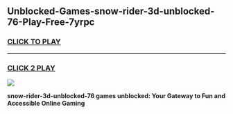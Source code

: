 
## Unblocked-Games-snow-rider-3d-unblocked-76-Play-Free-7yrpc
<h3>
<a href="https://premium76.site?title=snow-rider-3d-unblocked-76&ref=23A">CLICK TO PLAY</a></h3>
<hr>

<h3>
<a href="https://premium76.site?title=snow-rider-3d-unblocked-76&ref=23A">CLICK 2 PLAY</a>
  
</h3>

<a href="https://premium76.site?title=snow-rider-3d-unblocked-76&ref=23A"><img src="https://clearcache.store/games.png"></a>


**snow-rider-3d-unblocked-76 games unblocked: Your Gateway to Fun and Accessible Online Gaming**
